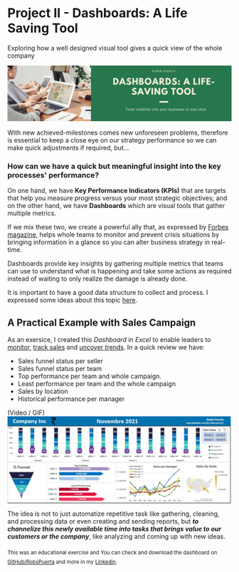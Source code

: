 # Project II - Dashboards: A Life Saving Tool
Exploring how a well designed visual tool gives a quick view of the whole company

<img src="https://github.com/robspuerta/Project-2-Dashboards---A-life-saving-tool/blob/main/Github%20repository%20banner.png" alt="Robin Puerta Business Process Analyst + Product Analyst">

With new achieved-milestones comes new unforeseen problems, therefore is essential to keep a close eye on our strategy performance so we can make quick adjustments if required, but...

### How can we have a quick but meaningful insight into the key processes' performance?

On one hand, we have **Key Performance Indicators (KPIs)** that are targets that help you measure progress versus your most strategic objectives; and on the other hand, we have **Dashboards** which are visual tools that gather multiple metrics.

If we mix these two, we create a powerful ally that, as expressed by [Forbes magazine](https://www.forbes.com/sites/edwardsegal/2021/11/05/how-dashboards-are-helping-to-monitor-manage-and-prevent-crisis-situations/amp/), helps whole teams to monitor and prevent crisis situations by bringing information in a glance so you can alter business strategy in real-time.

Dashboards provide key insights by gathering multiple metrics that teams can use to understand what is happening and take some actions as required instead of waiting to only realize the damage is already done. 

It is important to have a good data structure to collect and process. I expressed some ideas about this topic [here](https://www.linkedin.com/in/robin-puerta/).

## A Practical Example with Sales Campaign

As an exersice, I created this *Dashboard* in *Excel* to enable leaders to <ins>monitor</ins>, <ins>track sales</ins> and <ins>uncover trends</ins>. In a quick review we have: 
* Sales funnel status per seller
* Sales funnel status per team
* Top performance per team and whole campaign.
* Least performance per team and the whole campaign
* Sales by location
* Historical performance per manager

(Video / GIF)
<img width="1200" align="center" src="https://github.com/robspuerta/Project-2-Dashboards---A-life-saving-tool/blob/main/DashboardNov21.JPG" alt="Robin Puerta Business Process Analyst + Product Analyst">

The idea is not to just automatize repetitive task like gathering, cleaning, and processing data or even creating and sending reports, but ***to channelize this newly available time into tasks that brings value to our customers or the company***, like analyzing and coming up with new ideas.

<sub>This was an educational exercise and You can check and download the dashboard on [GitHub/RobsPuerta](https://github.com/robspuerta) and more in my [Linkedin](https://www.linkedin.com/in/robin-puerta/). </sub>


